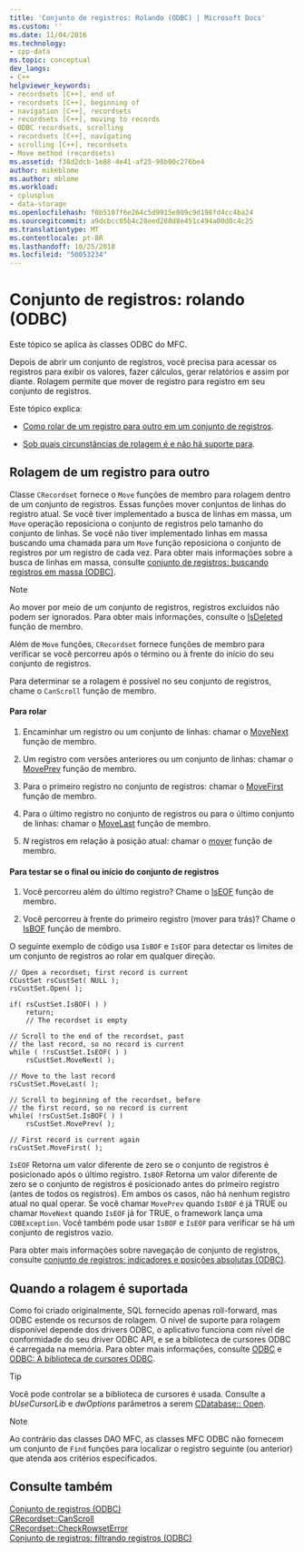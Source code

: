 ```yaml
---
title: 'Conjunto de registros: Rolando (ODBC) | Microsoft Docs'
ms.custom: ''
ms.date: 11/04/2016
ms.technology:
- cpp-data
ms.topic: conceptual
dev_langs:
- C++
helpviewer_keywords:
- recordsets [C++], end of
- recordsets [C++], beginning of
- navigation [C++], recordsets
- recordsets [C++], moving to records
- ODBC recordsets, scrolling
- recordsets [C++], navigating
- scrolling [C++], recordsets
- Move method (recordsets)
ms.assetid: f38d2dcb-1e88-4e41-af25-98b00c276be4
author: mikeblome
ms.author: mblome
ms.workload:
- cplusplus
- data-storage
ms.openlocfilehash: f8b5107f6e264c5d9915e809c9d198fd4cc4ba24
ms.sourcegitcommit: a9dcbcc85b4c28eed280d8e451c494a00d8c4c25
ms.translationtype: MT
ms.contentlocale: pt-BR
ms.lasthandoff: 10/25/2018
ms.locfileid: "50053234"
---
```

# <a name="recordset-scrolling-odbc"></a>Conjunto de registros: rolando (ODBC)

Este tópico se aplica às classes ODBC do MFC.

Depois de abrir um conjunto de registros, você precisa para acessar os registros para exibir os valores, fazer cálculos, gerar relatórios e assim por diante. Rolagem permite que mover de registro para registro em seu conjunto de registros.

Este tópico explica:

- [Como rolar de um registro para outro em um conjunto de registros](#_core_scrolling_from_one_record_to_another).

- [Sob quais circunstâncias de rolagem é e não há suporte para](#_core_when_scrolling_is_supported).

##  <a name="_core_scrolling_from_one_record_to_another"></a> Rolagem de um registro para outro

Classe `CRecordset` fornece o `Move` funções de membro para rolagem dentro de um conjunto de registros. Essas funções mover conjuntos de linhas do registro atual. Se você tiver implementado a busca de linhas em massa, um `Move` operação reposiciona o conjunto de registros pelo tamanho do conjunto de linhas. Se você não tiver implementado linhas em massa buscando uma chamada para um `Move` função reposiciona o conjunto de registros por um registro de cada vez. Para obter mais informações sobre a busca de linhas em massa, consulte [conjunto de registros: buscando registros em massa (ODBC)](../../data/odbc/recordset-fetching-records-in-bulk-odbc.md).

> [!NOTE]
>  Ao mover por meio de um conjunto de registros, registros excluídos não podem ser ignorados. Para obter mais informações, consulte o [IsDeleted](../../mfc/reference/crecordset-class.md#isdeleted) função de membro.

Além de `Move` funções, `CRecordset` fornece funções de membro para verificar se você percorreu após o término ou à frente do início do seu conjunto de registros.

Para determinar se a rolagem é possível no seu conjunto de registros, chame o `CanScroll` função de membro.

#### <a name="to-scroll"></a>Para rolar

1. Encaminhar um registro ou um conjunto de linhas: chamar o [MoveNext](../../mfc/reference/crecordset-class.md#movenext) função de membro.

1. Um registro com versões anteriores ou um conjunto de linhas: chamar o [MovePrev](../../mfc/reference/crecordset-class.md#moveprev) função de membro.

1. Para o primeiro registro no conjunto de registros: chamar o [MoveFirst](../../mfc/reference/crecordset-class.md#movefirst) função de membro.

1. Para o último registro no conjunto de registros ou para o último conjunto de linhas: chamar o [MoveLast](../../mfc/reference/crecordset-class.md#movelast) função de membro.

1. *N* registros em relação à posição atual: chamar o [mover](../../mfc/reference/crecordset-class.md#move) função de membro.

#### <a name="to-test-for-the-end-or-the-beginning-of-the-recordset"></a>Para testar se o final ou início do conjunto de registros

1. Você percorreu além do último registro? Chame o [IsEOF](../../mfc/reference/crecordset-class.md#iseof) função de membro.

1. Você percorreu à frente do primeiro registro (mover para trás)? Chame o [IsBOF](../../mfc/reference/crecordset-class.md#isbof) função de membro.

O seguinte exemplo de código usa `IsBOF` e `IsEOF` para detectar os limites de um conjunto de registros ao rolar em qualquer direção.

```
// Open a recordset; first record is current
CCustSet rsCustSet( NULL );
rsCustSet.Open( );

if( rsCustSet.IsBOF( ) )
    return;
    // The recordset is empty

// Scroll to the end of the recordset, past
// the last record, so no record is current
while ( !rsCustSet.IsEOF( ) )
    rsCustSet.MoveNext( );

// Move to the last record
rsCustSet.MoveLast( );

// Scroll to beginning of the recordset, before
// the first record, so no record is current
while( !rsCustSet.IsBOF( ) )
    rsCustSet.MovePrev( );

// First record is current again
rsCustSet.MoveFirst( );
```

`IsEOF` Retorna um valor diferente de zero se o conjunto de registros é posicionado após o último registro. `IsBOF` Retorna um valor diferente de zero se o conjunto de registros é posicionado antes do primeiro registro (antes de todos os registros). Em ambos os casos, não há nenhum registro atual no qual operar. Se você chamar `MovePrev` quando `IsBOF` é já TRUE ou chamar `MoveNext` quando `IsEOF` já for TRUE, o framework lança uma `CDBException`. Você também pode usar `IsBOF` e `IsEOF` para verificar se há um conjunto de registros vazio.

Para obter mais informações sobre navegação de conjunto de registros, consulte [conjunto de registros: indicadores e posições absolutas (ODBC)](../../data/odbc/recordset-bookmarks-and-absolute-positions-odbc.md).

##  <a name="_core_when_scrolling_is_supported"></a> Quando a rolagem é suportada

Como foi criado originalmente, SQL fornecido apenas roll-forward, mas ODBC estende os recursos de rolagem. O nível de suporte para rolagem disponível depende dos drivers ODBC, o aplicativo funciona com nível de conformidade do seu driver ODBC API, e se a biblioteca de cursores ODBC é carregada na memória. Para obter mais informações, consulte [ODBC](../../data/odbc/odbc-basics.md) e [ODBC: A biblioteca de cursores ODBC](../../data/odbc/odbc-the-odbc-cursor-library.md).

> [!TIP]
>  Você pode controlar se a biblioteca de cursores é usada. Consulte a *bUseCursorLib* e *dwOptions* parâmetros a serem [CDatabase:: Open](../../mfc/reference/cdatabase-class.md#open).

> [!NOTE]
>  Ao contrário das classes DAO MFC, as classes MFC ODBC não fornecem um conjunto de `Find` funções para localizar o registro seguinte (ou anterior) que atenda aos critérios especificados.

## <a name="see-also"></a>Consulte também

[Conjunto de registros (ODBC)](../../data/odbc/recordset-odbc.md)<br/>
[CRecordset::CanScroll](../../mfc/reference/crecordset-class.md#canscroll)<br/>
[CRecordset::CheckRowsetError](../../mfc/reference/crecordset-class.md#checkrowseterror)<br/>
[Conjunto de registros: filtrando registros (ODBC)](../../data/odbc/recordset-filtering-records-odbc.md)